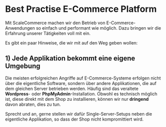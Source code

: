 # Best Practise E-Commerce Platform

Mit ScaleCommerce machen wir den Betrieb von E-Commerce-Anwendungen so einfach und performant wie möglich. Dazu bringen wir die Erfahrung unserer Tätigkeiten voll mit ein.

Es gibt ein paar Hinweise, die wir mit auf den Weg geben wollen:

## 1) Jede Applikation bekommt eine eigene Umgebung
Die meisten erfolgreichen Angriffe auf E-Commerce-Systeme erfolgen nicht über die eigentliche Software, sondern über andere Applikationen, die auf dem gleichen Server betrieben werden. Häufig sind das veraltete **Wordpress**- oder **PhpMyAdmin**-Installation. Obwohl es technisch möglich ist, diese direkt mit dem Shop zu installieren, können wir nur **dringend** davon abraten, dies zu tun.

Sprecht und an, gerne stellen wir dafür Single-Server-Setups neben die eigentliche Applikation, so dass der Shop nicht kompromittiert wird.